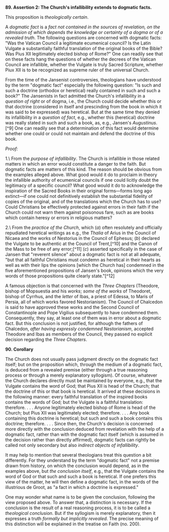 **89. Assertion 2: The Church's infallibility extends to dogmatic facts.**

This proposition is *theologically certain*.

A *dogmatic fact* is a *fact not contained in the sources of revelation, on the admission of which depends the knowledge or certainty of a dogma or of a revealed truth*. The following questions are concerned with dogmatic facts: "Was the Vatican Council a legitimate ecumenical council? Is the Latin Vulgate a substantially faithful translation of the original books of the Bible? Was Pius XII legitimately elected bishop of Rome?" One can readily see that on these facts hang the questions of whether the decrees of the Vatican Council are infallible, whether the Vulgate is truly Sacred Scripture, whether Piux XII is to be recognized as supreme ruler of the universal Church.

From the time of the Jansenist controversies, theologians have understood by the term "dogmatic fact" especially the following question: "Is such and such a doctrine (orthodox or heretical) really contained in such and such a book?" The Jansenists in fact admitted the Church's infallibility in a *question of right* or of dogma, i.e., the Church could decide whether this or that doctrine (considered in itself and prescinding from the book in which it was said to be expressed) was heretical. But at the same time they denied its infallibility in a *question of fact*, e.g., whether this (heretical) doctrine was really stated in such and such a book, as, e.g., Jansen's *Augustinus*.[^9] One can readily see that a determination of this fact would determine whether one could or could not maintain and defend the doctrine of this book.

*Proof:*

1.\ From the *purpose of infallibility*. The Church is infallible in those related matters in which an error would constitute a danger to the faith. But dogmatic facts are matters of this kind. The reason should be obvious from the examples alleged above. What good would it do to proclaim in theory the infallible authority of ecumenical councils if one could licitly doubt the legitimacy of a specific council? What good would it do to acknowledge the inspiration of the Sacred Books in their original forms—forms long ago extinct—if one could not definitively establish the substantial fidelity of copies of the original, and of the translations which the Church has to use? Could Christians be effectively protected against errors in their faith if the Church could not warn them against poisonous fare, such as are books which contain heresy or errors in religious matters?

2.\ From the *practice of the Church*, which (*a*) often resolutely and officially repudiated heretical writings as e.g., the *Thalia* of Arius in the Council of Nicaea and the works of Nestorius in the Council of Ephesus; (*b*) declared the Vulgate to be authentic at the Council of Trent,[^10] and the Canon of the Mass to be free of any error;[^11] (*c*) asserted specifically in the case of Jansen that "reverent silence" about a dogmatic fact is not at all adequate, "but that all faithful Christians must condemn as heretical in their hearts as well as with their lips the opinions [which the Church has] condemned in the five aforementioned propositions of Jansen's book, opinions which the very words of those propositions quite clearly state."[^12]

A famous objection is that concerned with the *Three Chapters* (Theodore, bishop of Mopsuestia and his *works*; *some of the works* of Theodoret, bishop of Cyrrhus, and the *letter* of Ibas, a priest of Edessa, to Maris of Persia, all of which works favored Nestorianism). The Council of Chalcedon is said to have approved these works and the Second Council of Constantinople and Pope Vigilius subsequently to have condemned them. Consequently, they say, at least one of them was in error about a dogmatic fact. But this conclusion is not justified, for although the fathers of Chalcedon, *after having expressly condemned Nestorianism*, accepted Theodore and Ibas as members of the Council, they passed no explicit decision regarding the *Three Chapters*.

**90. Corollary**

The Church does not usually pass judgment directly on the dogmatic fact itself; but on the proposition which, through the medium of a dogmatic fact, is deduced from a revealed premise (either through a true reasoning process or through a merely explanatory syllogism). Of course, whatever the Church declares directly must be maintained by everyone, e.g., that the Vulgate contains the word of God; that Pius XII is head of the Church; that the doctrine of this or that book is heretical. It arrived at these decisions in the following manner: every faithful translation of the inspired books contains the words of God; but the Vulgate is a faithful translation: therefore. . . . Anyone legitimately elected bishop of Rome is head of the Church; but Pius XII was legitimately elected; therefore. . . . Any book containing this doctrine is heretical; but such and such a book contains this doctrine; therefore. . . . Since then, the Church's decision is concerned more directly with the conclusion deduced from revelation with the help of a dogmatic fact, rather than with the dogmatic fact itself (which is assumed in the decision rather than directly affirmed), dogmatic facts can rightly be called not only secondary but also *indirect objects of infallibility*.

It may help to mention that several theologians treat this question a bit differently. For they understand by the term "dogmatic fact" not a premise drawn from history, on which the conclusion would depend, as in the examples above, but *the conclusion itself*, e.g., that the Vulgate contains the word of God or that such and such a book is heretical. If one prefers this view of the matter, he will then define a dogmatic fact, in the words of the illustrious de Groot, as "a fact in which a doctrine is expressed."

One may wonder what name is to be given the conclusion, following the view proposed above. To answer that, a distinction is necessary. If the conclusion is the result of a real reasoning process, it is to be called a *theological conclusion*. But if the syllogism is merely explanatory, then it expresses a truth *formally but implicitly revealed*. The precise meaning of this distinction will be explained in the treatise on Faith (no. 200).